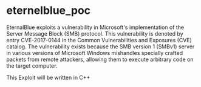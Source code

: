 # eternelblue_poc

EternalBlue exploits a vulnerability in Microsoft's implementation of the Server Message Block (SMB) protocol. 
This vulnerability is denoted by entry CVE-2017-0144 in the Common Vulnerabilities and Exposures (CVE) catalog. 
The vulnerability exists because the SMB version 1 (SMBv1) server in various versions of Microsoft Windows mishandles specially crafted packets from remote attackers, allowing them to execute arbitrary code on the target computer.

This Exploit will be written in C++


